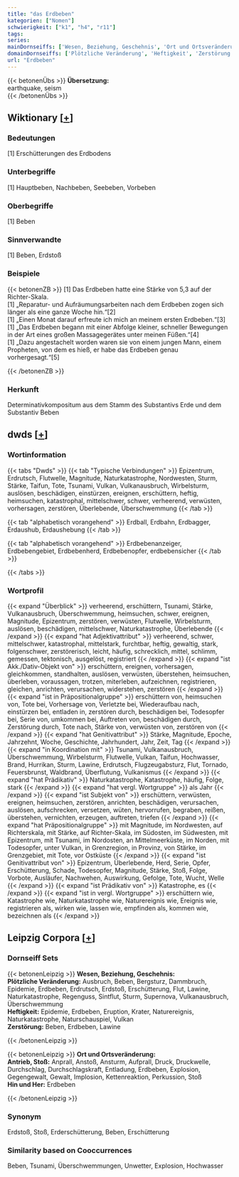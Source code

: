```yaml
---
title: "das Erdbeben"
kategorien: ["Nomen"]
schwierigkeit: ["k1", "h4", "r11"]
tags:
series:
mainDornseiffs: ['Wesen, Beziehung, Geschehnis', 'Ort und Ortsveränderung']
domainDornseiffs: ['Plötzliche Veränderung', 'Heftigkeit', 'Zerstörung', 'Antrieb, Stoß', 'Hin und Her']
url: "Erdbeben"
---
```


{{< betonenÜbs >}}
**Übersetzung:**  
earthquake, seism  
{{< /betonenÜbs >}}

## Wiktionary [[+](https://de.wiktionary.org/wiki/Erdbeben)]

### Bedeutungen
[1] Erschütterungen des Erdbodens  

### Unterbegriffe
[1] Hauptbeben, Nachbeben, Seebeben, Vorbeben  

### Oberbegriffe
[1] Beben  

### Sinnverwandte
[1] Beben, Erdstoß  

### Beispiele
{{< betonenZB >}}
[1] Das Erdbeben hatte eine Stärke von 5,3 auf der Richter-Skala.  
[1] „Reparatur- und Aufräumungsarbeiten nach dem Erdbeben zogen sich länger als eine ganze Woche hin.“[2]  
[1] „Einen Monat darauf erfreute ich mich an meinem ersten Erdbeben.“[3]  
[1] „Das Erdbeben begann mit einer Abfolge kleiner, schneller Bewegungen in der Art eines großen Massagegerätes unter meinen Füßen.“[4]  
[1] „Dazu angestachelt worden waren sie von einem jungen Mann, einem Propheten, von dem es hieß, er habe das Erdbeben genau vorhergesagt.“[5]  

{{< /betonenZB >}}
### Herkunft
Determinativkompositum aus dem Stamm des Substantivs Erde und dem Substantiv Beben  



## dwds [[+](https://www.dwds.de/wb/Erdbeben)]

### Wortinformation
{{< tabs "Dwds" >}}
{{< tab "Typische Verbindungen" >}}
Epizentrum, Erdrutsch, Flutwelle, Magnitude, Naturkatastrophe, Nordwesten, Sturm, Stärke, Taifun, Tote, Tsunami, Vulkan, Vulkanausbruch, Wirbelsturm, auslösen, beschädigen, einstürzen, ereignen, erschüttern, heftig, heimsuchen, katastrophal, mittelschwer, schwer, verheerend, verwüsten, vorhersagen, zerstören, Überlebende, Überschwemmung
{{< /tab >}}

{{< tab "alphabetisch vorangehend" >}}
Erdball, Erdbahn, Erdbagger, Erdaushub, Erdaushebung
{{< /tab >}}

{{< tab "alphabetisch vorangehend" >}}
Erdbebenanzeiger, Erdbebengebiet, Erdbebenherd, Erdbebenopfer, erdbebensicher
{{< /tab >}}

{{< /tabs >}}

### Wortprofil
{{< expand "Überblick" >}} verheerend, erschüttern, Tsunami, Stärke, Vulkanausbruch, Überschwemmung, heimsuchen, schwer, ereignen, Magnitude, Epizentrum, zerstören, verwüsten, Flutwelle, Wirbelsturm, auslösen, beschädigen, mittelschwer, Naturkatastrophe, Überlebende {{< /expand >}}
{{< expand "hat Adjektivattribut" >}} verheerend, schwer, mittelschwer, katastrophal, mittelstark, furchtbar, heftig, gewaltig, stark, folgenschwer, zerstörerisch, leicht, häufig, schrecklich, mittel, schlimm, gemessen, tektonisch, ausgelöst, registriert {{< /expand >}}
{{< expand "ist Akk./Dativ-Objekt von" >}} erschüttern, ereignen, vorhersagen, gleichkommen, standhalten, auslösen, verwüsten, überstehen, heimsuchen, überleben, voraussagen, trotzen, miterleben, aufzeichnen, registrieren, gleichen, anrichten, verursachen, widerstehen, zerstören {{< /expand >}}
{{< expand "ist in Präpositionalgruppe" >}} erschüttern von, heimsuchen von, Tote bei, Vorhersage von, Verletzte bei, Wiederaufbau nach, einstürzen bei, entladen in, zerstören durch, beschädigen bei, Todesopfer bei, Serie von, umkommen bei, Auftreten von, beschädigen durch, Zerstörung durch, Tote nach, Stärke von, verwüsten von, zerstören von {{< /expand >}}
{{< expand "hat Genitivattribut" >}} Stärke, Magnitude, Epoche, Jahrzehnt, Woche, Geschichte, Jahrhundert, Jahr, Zeit, Tag {{< /expand >}}
{{< expand "in Koordination mit" >}} Tsunami, Vulkanausbruch, Überschwemmung, Wirbelsturm, Flutwelle, Vulkan, Taifun, Hochwasser, Brand, Hurrikan, Sturm, Lawine, Erdrutsch, Flugzeugabsturz, Flut, Tornado, Feuersbrunst, Waldbrand, Überflutung, Vulkanismus {{< /expand >}}
{{< expand "hat Prädikativ" >}} Naturkatastrophe, Katastrophe, häufig, Folge, stark {{< /expand >}}
{{< expand "hat vergl. Wortgruppe" >}} als Jahr {{< /expand >}}
{{< expand "ist Subjekt von" >}} erschüttern, verwüsten, ereignen, heimsuchen, zerstören, anrichten, beschädigen, verursachen, auslösen, aufschrecken, versetzen, wüten, hervorrufen, begraben, reißen, überstehen, vernichten, erzeugen, auftreten, triefen {{< /expand >}}
{{< expand "hat Präpositionalgruppe" >}} mit Magnitude, im Nordwesten, auf Richterskala, mit Stärke, auf Richter-Skala, im Südosten, im Südwesten, mit Epizentrum, mit Tsunami, im Nordosten, an Mittelmeerküste, im Norden, mit Todesopfer, unter Vulkan, in Grenzregion, in Provinz, von Stärke, im Grenzgebiet, mit Tote, vor Ostküste {{< /expand >}}
{{< expand "ist Genitivattribut von" >}} Epizentrum, Überlebende, Herd, Serie, Opfer, Erschütterung, Schade, Todesopfer, Magnitude, Stärke, Stoß, Folge, Vorbote, Ausläufer, Nachwehen, Auswirkung, Gefolge, Tote, Wucht, Welle {{< /expand >}}
{{< expand "ist Prädikativ von" >}} Katastrophe, es {{< /expand >}}
{{< expand "ist in vergl. Wortgruppe" >}} erschüttern wie, Katastrophe wie, Naturkatastrophe wie, Naturereignis wie, Ereignis wie, registrieren als, wirken wie, lassen wie, empfinden als, kommen wie, bezeichnen als {{< /expand >}}

## Leipzig Corpora [[+](https://corpora.uni-leipzig.de/en/res?word=Erdbeben&corpusId=deu_newscrawl-public_2018)]

### Dornseiff Sets
{{< betonenLeipzig >}}
**Wesen, Beziehung, Geschehnis:**  
**Plötzliche Veränderung:** Ausbruch, Beben, Bergsturz, Dammbruch, Epidemie, Erdbeben, Erdrutsch, Erdstoß, Erschütterung, Flut, Lawine, Naturkatastrophe, Regenguss, Sintflut, Sturm, Supernova, Vulkanausbruch, Überschwemmung  
**Heftigkeit:** Epidemie, Erdbeben, Eruption, Krater, Naturereignis, Naturkatastrophe, Naturschauspiel, Vulkan  
**Zerstörung:** Beben, Erdbeben, Lawine  

{{< /betonenLeipzig >}}


{{< betonenLeipzig >}}
**Ort und Ortsveränderung:**  
**Antrieb, Stoß:** Anprall, Anstoß, Ansturm, Aufprall, Druck, Druckwelle, Durchschlag, Durchschlagskraft, Entladung, Erdbeben, Explosion, Gegengewalt, Gewalt, Implosion, Kettenreaktion, Perkussion, Stoß  
**Hin und Her:** Erdbeben  

{{< /betonenLeipzig >}}

### Synonym
Erdstoß, Stoß, Erderschütterung, Beben, Erschütterung


### Similarity based on Cooccurrences
Beben, Tsunami, Überschwemmungen, Unwetter, Explosion, Hochwasser


